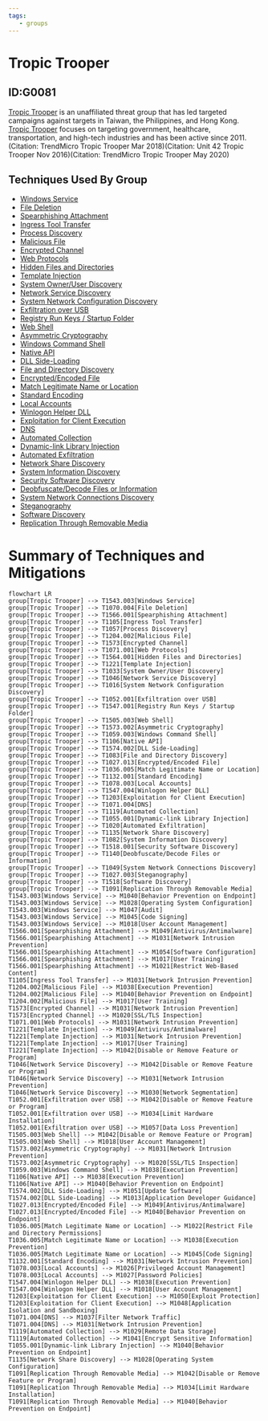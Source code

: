 ```yaml
---
tags:
   - groups
---
```

# Tropic Trooper
## ID:G0081
[Tropic Trooper](/mitre/groups/G0081) is an unaffiliated threat group that has led targeted campaigns against targets in Taiwan, the Philippines, and Hong Kong. [Tropic Trooper](/mitre/groups/G0081) focuses on targeting government, healthcare, transportation, and high-tech industries and has been active since 2011.(Citation: TrendMicro Tropic Trooper Mar 2018)(Citation: Unit 42 Tropic Trooper Nov 2016)(Citation: TrendMicro Tropic Trooper May 2020)
## Techniques Used By Group
* [Windows Service](/mitre/techniques/T1543/003)
* [File Deletion](/mitre/techniques/T1070/004)
* [Spearphishing Attachment](/mitre/techniques/T1566/001)
* [Ingress Tool Transfer](/mitre/techniques/T1105)
* [Process Discovery](/mitre/techniques/T1057)
* [Malicious File](/mitre/techniques/T1204/002)
* [Encrypted Channel](/mitre/techniques/T1573)
* [Web Protocols](/mitre/techniques/T1071/001)
* [Hidden Files and Directories](/mitre/techniques/T1564/001)
* [Template Injection](/mitre/techniques/T1221)
* [System Owner/User Discovery](/mitre/techniques/T1033)
* [Network Service Discovery](/mitre/techniques/T1046)
* [System Network Configuration Discovery](/mitre/techniques/T1016)
* [Exfiltration over USB](/mitre/techniques/T1052/001)
* [Registry Run Keys / Startup Folder](/mitre/techniques/T1547/001)
* [Web Shell](/mitre/techniques/T1505/003)
* [Asymmetric Cryptography](/mitre/techniques/T1573/002)
* [Windows Command Shell](/mitre/techniques/T1059/003)
* [Native API](/mitre/techniques/T1106)
* [DLL Side-Loading](/mitre/techniques/T1574/002)
* [File and Directory Discovery](/mitre/techniques/T1083)
* [Encrypted/Encoded File](/mitre/techniques/T1027/013)
* [Match Legitimate Name or Location](/mitre/techniques/T1036/005)
* [Standard Encoding](/mitre/techniques/T1132/001)
* [Local Accounts](/mitre/techniques/T1078/003)
* [Winlogon Helper DLL](/mitre/techniques/T1547/004)
* [Exploitation for Client Execution](/mitre/techniques/T1203)
* [DNS](/mitre/techniques/T1071/004)
* [Automated Collection](/mitre/techniques/T1119)
* [Dynamic-link Library Injection](/mitre/techniques/T1055/001)
* [Automated Exfiltration](/mitre/techniques/T1020)
* [Network Share Discovery](/mitre/techniques/T1135)
* [System Information Discovery](/mitre/techniques/T1082)
* [Security Software Discovery](/mitre/techniques/T1518/001)
* [Deobfuscate/Decode Files or Information](/mitre/techniques/T1140)
* [System Network Connections Discovery](/mitre/techniques/T1049)
* [Steganography](/mitre/techniques/T1027/003)
* [Software Discovery](/mitre/techniques/T1518)
* [Replication Through Removable Media](/mitre/techniques/T1091)

# Summary of Techniques and Mitigations
```mermaid
flowchart LR
group[Tropic Trooper] --> T1543.003[Windows Service]
group[Tropic Trooper] --> T1070.004[File Deletion]
group[Tropic Trooper] --> T1566.001[Spearphishing Attachment]
group[Tropic Trooper] --> T1105[Ingress Tool Transfer]
group[Tropic Trooper] --> T1057[Process Discovery]
group[Tropic Trooper] --> T1204.002[Malicious File]
group[Tropic Trooper] --> T1573[Encrypted Channel]
group[Tropic Trooper] --> T1071.001[Web Protocols]
group[Tropic Trooper] --> T1564.001[Hidden Files and Directories]
group[Tropic Trooper] --> T1221[Template Injection]
group[Tropic Trooper] --> T1033[System Owner/User Discovery]
group[Tropic Trooper] --> T1046[Network Service Discovery]
group[Tropic Trooper] --> T1016[System Network Configuration Discovery]
group[Tropic Trooper] --> T1052.001[Exfiltration over USB]
group[Tropic Trooper] --> T1547.001[Registry Run Keys / Startup Folder]
group[Tropic Trooper] --> T1505.003[Web Shell]
group[Tropic Trooper] --> T1573.002[Asymmetric Cryptography]
group[Tropic Trooper] --> T1059.003[Windows Command Shell]
group[Tropic Trooper] --> T1106[Native API]
group[Tropic Trooper] --> T1574.002[DLL Side-Loading]
group[Tropic Trooper] --> T1083[File and Directory Discovery]
group[Tropic Trooper] --> T1027.013[Encrypted/Encoded File]
group[Tropic Trooper] --> T1036.005[Match Legitimate Name or Location]
group[Tropic Trooper] --> T1132.001[Standard Encoding]
group[Tropic Trooper] --> T1078.003[Local Accounts]
group[Tropic Trooper] --> T1547.004[Winlogon Helper DLL]
group[Tropic Trooper] --> T1203[Exploitation for Client Execution]
group[Tropic Trooper] --> T1071.004[DNS]
group[Tropic Trooper] --> T1119[Automated Collection]
group[Tropic Trooper] --> T1055.001[Dynamic-link Library Injection]
group[Tropic Trooper] --> T1020[Automated Exfiltration]
group[Tropic Trooper] --> T1135[Network Share Discovery]
group[Tropic Trooper] --> T1082[System Information Discovery]
group[Tropic Trooper] --> T1518.001[Security Software Discovery]
group[Tropic Trooper] --> T1140[Deobfuscate/Decode Files or Information]
group[Tropic Trooper] --> T1049[System Network Connections Discovery]
group[Tropic Trooper] --> T1027.003[Steganography]
group[Tropic Trooper] --> T1518[Software Discovery]
group[Tropic Trooper] --> T1091[Replication Through Removable Media]
T1543.003[Windows Service] --> M1040[Behavior Prevention on Endpoint]
T1543.003[Windows Service] --> M1028[Operating System Configuration]
T1543.003[Windows Service] --> M1047[Audit]
T1543.003[Windows Service] --> M1045[Code Signing]
T1543.003[Windows Service] --> M1018[User Account Management]
T1566.001[Spearphishing Attachment] --> M1049[Antivirus/Antimalware]
T1566.001[Spearphishing Attachment] --> M1031[Network Intrusion Prevention]
T1566.001[Spearphishing Attachment] --> M1054[Software Configuration]
T1566.001[Spearphishing Attachment] --> M1017[User Training]
T1566.001[Spearphishing Attachment] --> M1021[Restrict Web-Based Content]
T1105[Ingress Tool Transfer] --> M1031[Network Intrusion Prevention]
T1204.002[Malicious File] --> M1038[Execution Prevention]
T1204.002[Malicious File] --> M1040[Behavior Prevention on Endpoint]
T1204.002[Malicious File] --> M1017[User Training]
T1573[Encrypted Channel] --> M1031[Network Intrusion Prevention]
T1573[Encrypted Channel] --> M1020[SSL/TLS Inspection]
T1071.001[Web Protocols] --> M1031[Network Intrusion Prevention]
T1221[Template Injection] --> M1049[Antivirus/Antimalware]
T1221[Template Injection] --> M1031[Network Intrusion Prevention]
T1221[Template Injection] --> M1017[User Training]
T1221[Template Injection] --> M1042[Disable or Remove Feature or Program]
T1046[Network Service Discovery] --> M1042[Disable or Remove Feature or Program]
T1046[Network Service Discovery] --> M1031[Network Intrusion Prevention]
T1046[Network Service Discovery] --> M1030[Network Segmentation]
T1052.001[Exfiltration over USB] --> M1042[Disable or Remove Feature or Program]
T1052.001[Exfiltration over USB] --> M1034[Limit Hardware Installation]
T1052.001[Exfiltration over USB] --> M1057[Data Loss Prevention]
T1505.003[Web Shell] --> M1042[Disable or Remove Feature or Program]
T1505.003[Web Shell] --> M1018[User Account Management]
T1573.002[Asymmetric Cryptography] --> M1031[Network Intrusion Prevention]
T1573.002[Asymmetric Cryptography] --> M1020[SSL/TLS Inspection]
T1059.003[Windows Command Shell] --> M1038[Execution Prevention]
T1106[Native API] --> M1038[Execution Prevention]
T1106[Native API] --> M1040[Behavior Prevention on Endpoint]
T1574.002[DLL Side-Loading] --> M1051[Update Software]
T1574.002[DLL Side-Loading] --> M1013[Application Developer Guidance]
T1027.013[Encrypted/Encoded File] --> M1049[Antivirus/Antimalware]
T1027.013[Encrypted/Encoded File] --> M1040[Behavior Prevention on Endpoint]
T1036.005[Match Legitimate Name or Location] --> M1022[Restrict File and Directory Permissions]
T1036.005[Match Legitimate Name or Location] --> M1038[Execution Prevention]
T1036.005[Match Legitimate Name or Location] --> M1045[Code Signing]
T1132.001[Standard Encoding] --> M1031[Network Intrusion Prevention]
T1078.003[Local Accounts] --> M1026[Privileged Account Management]
T1078.003[Local Accounts] --> M1027[Password Policies]
T1547.004[Winlogon Helper DLL] --> M1038[Execution Prevention]
T1547.004[Winlogon Helper DLL] --> M1018[User Account Management]
T1203[Exploitation for Client Execution] --> M1050[Exploit Protection]
T1203[Exploitation for Client Execution] --> M1048[Application Isolation and Sandboxing]
T1071.004[DNS] --> M1037[Filter Network Traffic]
T1071.004[DNS] --> M1031[Network Intrusion Prevention]
T1119[Automated Collection] --> M1029[Remote Data Storage]
T1119[Automated Collection] --> M1041[Encrypt Sensitive Information]
T1055.001[Dynamic-link Library Injection] --> M1040[Behavior Prevention on Endpoint]
T1135[Network Share Discovery] --> M1028[Operating System Configuration]
T1091[Replication Through Removable Media] --> M1042[Disable or Remove Feature or Program]
T1091[Replication Through Removable Media] --> M1034[Limit Hardware Installation]
T1091[Replication Through Removable Media] --> M1040[Behavior Prevention on Endpoint]
```